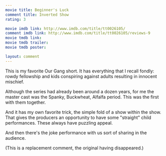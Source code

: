 ```yaml
---
movie title: Beginner's Luck
comment title: Inverted Show
rating: 3

movie imdb link: http://www.imdb.com/title/tt0026105/
comment imdb link: http://www.imdb.com/title/tt0026105/reviews-9
movie tmdb link: 
movie tmdb trailer: 
movie tmdb poster: 

layout: comment
---
```


This is my favorite Our Gang short. It has everything that I recall fondly: rowdy fellowship and kids conspiring against adults resulting in innocent mischief. 

Although the series had already been around a dozen years, for me the master cast was the Spanky, Buckwheat, Alfalfa period. This was the first with them together.

And it has my own favorite trick, the simple fold of a show within the show. That gives the producers an opportunity to have some "straight" child performances. These always have puzzling appeal. 

And then there's the joke performance with us sort of sharing in the audience.

(This is a replacement comment, the original having disappeared.)